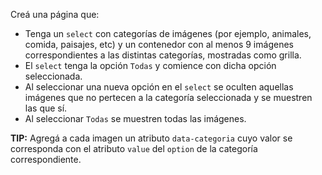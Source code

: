 Creá una página que:

- Tenga un `select` con categorías de imágenes (por ejemplo, animales, comida, paisajes, etc) y un contenedor con al menos 9 imágenes correspondientes a las distintas categorías, mostradas como grilla.
- El `select` tenga la opción `Todas` y comience con dicha opción seleccionada.
- Al seleccionar una nueva opción en el `select` se oculten aquellas imágenes que no pertecen a la categoría seleccionada y se muestren las que sí.
- Al seleccionar `Todas` se muestren todas las imágenes.

**TIP:** Agregá a cada imagen un atributo `data-categoria` cuyo valor se corresponda con el atributo `value` del `option` de la categoría correspondiente.

